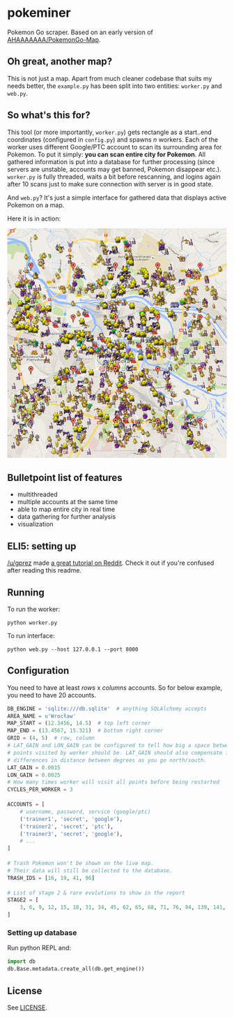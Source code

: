 # pokeminer

Pokemon Go scraper. Based on an early version of [AHAAAAAAA/PokemonGo-Map](https://github.com/AHAAAAAAA/PokemonGo-Map).

## Oh great, another map?

This is not just a map. Apart from much cleaner codebase that suits my needs better, the `example.py` has been split into two entities: `worker.py` and `web.py`.

## So what's this for?

This tool (or more importantly, `worker.py`) gets rectangle as a start..end coordinates (configured in `config.py`) and spawns *n* workers. Each of the worker uses different Google/PTC account to scan its surrounding area for Pokemon. To put it simply: **you can scan entire city for Pokemon**. All gathered information is put into a database for further processing (since servers are unstable, accounts may get banned, Pokemon disappear etc.). `worker.py` is fully threaded, waits a bit before rescanning, and logins again after 10 scans just to make sure connection with server is in good state.

And `web.py`? It's just a simple interface for gathered data that displays active Pokemon on a map.

Here it is in action:

![In action!](static/datamining2.png)

## Bulletpoint list of features

- multithreaded
- multiple accounts at the same time
- able to map entire city in real time
- data gathering for further analysis
- visualization

## ELI5: setting up

[/u/gprez](https://www.reddit.com/u/gprez) made [a great tutorial on Reddit](https://www.reddit.com/r/pokemongodev/comments/4tz66s/pokeminer_your_individual_pokemon_locations/d5lovb6). Check it out if you're confused after reading this readme.

## Running

To run the worker:

```
python worker.py
```

To run interface:

```
python web.py --host 127.0.0.1 --port 8000
```

## Configuration

You need to have at least *rows* x *columns* accounts. So for below example, you need to have 20 accounts.

```py
DB_ENGINE = 'sqlite:///db.sqlite'  # anything SQLAlchemy accepts
AREA_NAME = u'Wrocław'
MAP_START = (12.3456, 14.5)  # top left corner
MAP_END = (13.4567, 15.321)  # bottom right corner
GRID = (4, 5)  # row, column
# LAT_GAIN and LON_GAIN can be configured to tell how big a space between
# points visited by worker should be. LAT_GAIN should also compensate for
# differences in distance between degrees as you go north/south.
LAT_GAIN = 0.0015
LON_GAIN = 0.0025
# How many times worker will visit all points before being restarted
CYCLES_PER_WORKER = 3

ACCOUNTS = [
    # username, password, service (google/ptc)
    ('trainer1', 'secret', 'google'),
    ('trainer2', 'secret', 'ptc'),
    ('trainer3', 'secret', 'google'),
    # ...
]

# Trash Pokemon won't be shown on the live map.
# Their data will still be collected to the database.
TRASH_IDS = [16, 19, 41, 96]

# List of stage 2 & rare evolutions to show in the report
STAGE2 = [
    3, 6, 9, 12, 15, 18, 31, 34, 45, 62, 65, 68, 71, 76, 94, 139, 141, 149
]
```

### Setting up database

Run python REPL and:

```python
import db
db.Base.metadata.create_all(db.get_engine())
```

## License

See [LICENSE](LICENSE).

